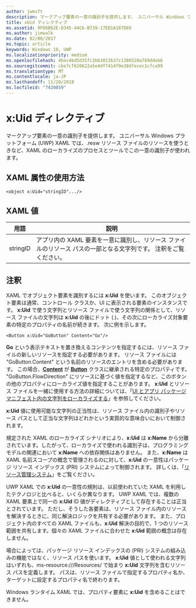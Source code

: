 ```yaml
---
author: jwmsft
description: マークアップ要素の一意の識別子を提供します。 ユニバーサル Windows プラットフォーム (UWP) XAML では、.resw リソース ファイルのリソースを使うときなど、XAML のローカライズのプロセスとツールでこの一意の識別子が使われます。
title: xUid ディレクティブ
ms.assetid: 9FD6B62E-D345-44C6-B739-17ED1A187D69
ms.author: jimwalk
ms.date: 02/08/2017
ms.topic: article
keywords: Windows 10, UWP
ms.localizationpriority: medium
ms.openlocfilehash: 4bec4bd5d35fc2bb3013b37c1386520a769ddeb6
ms.sourcegitcommit: cbe7cf620622a5e4df7414f9e38dfecec1cfca99
ms.translationtype: MT
ms.contentlocale: ja-JP
ms.lasthandoff: 11/20/2018
ms.locfileid: "7420859"
---
```

# <a name="xuid-directive"></a>x:Uid ディレクティブ


マークアップ要素の一意の識別子を提供します。 ユニバーサル Windows プラットフォーム (UWP) XAML では、.resw リソース ファイルのリソースを使うときなど、XAML のローカライズのプロセスとツールでこの一意の識別子が使われます。

## <a name="xaml-attribute-usage"></a>XAML 属性の使用方法

``` syntax
<object x:Uid="stringID".../>
```

## <a name="xaml-values"></a>XAML 値

| 用語 | 説明 |
|------|-------------|
| stringID | アプリ内の XAML 要素を一意に識別し、リソース ファイルのリソース パスの一部となる文字列です。 注釈をご覧ください。| 

## <a name="remarks"></a>注釈

XAML でオブジェクト要素を識別するには **x:Uid** を使います。 このオブジェクト要素は通常、コントロール クラスか、UI に表示される要素のインスタンスです。 **x:Uid** で使う文字列とリソース ファイルで使う文字列の関係として、リソース ファイルの文字列は **x:Uid** の後にドット (.)、その次にローカライズ対象要素の特定のプロパティの名前が続きます。 次に例を示します。

``` syntax
<Button x:Uid="GoButton" Content="Go"/>
```

**Go** という表示テキストを置き換えるコンテンツを指定するには、リソース ファイルの新しいリソースを指定する必要があります。 リソース ファイルには "GoButton.Content" という名前のリソースのエントリを含める必要があります。 この場合、[**Content**](/uwp/api/windows.ui.xaml.controls.contentcontrol.content) が [**Button**](/uwp/api/windows.ui.xaml.controls.button) クラスに継承される特定のプロパティです。 "GoButton.FlowDirection" にリソースに基づく値を指定するなど、このボタンの他のプロパティにローカライズ値を指定することがあります。 **x:Uid** とリソース ファイルを一緒に使用する方法の詳細については、「[UI とアプリ パッケージ マニフェスト内の文字列をローカライズする](../app-resources/localize-strings-ui-manifest.md)」を参照してください。

**x:Uid** 値に使用可能な文字列の正当性は、リソース ファイル内の識別子やリソース パスとして正当な文字列はどれかという実質的な意味合いにおいて制御されます。

規定された XAML のローカライズ シナリオにより、**x:Uid** は **x:Name** から分離されています。したがって、ローカライズで使われる識別子は、プログラミング モデルの関連において **x:Name** への依存関係はありません。 また、**x:Name** は XAML 名前スコープの概念で管理されるのに対して、**x:Uid** の一意性はパッケージ リソース インデックス (PRI) システムによって制御されます。 詳しくは、「[リソース管理システム](../app-resources/resource-management-system.md)」をご覧ください。

UWP XAML での **x:Uid** の一意性の規則は、以前使われていた XAML を利用したテクノロジと比べると、いくらか異なります。 UWP XAML では、複数の XAML 要素上で同一の **x:Uid** ID 値がディレクティブとして存在することは正当とされています。 ただし、そうした各要素は、リソース ファイル内のリソースを解決するときに、同じ解決ロジックを共有する必要があります。 また、プロジェクト内のすべての XAML ファイルも、**x:Uid** 解決の目的で、1 つのリソース範囲を共有します。個々の XAML ファイルに合わせた **x:Uid** 範囲の概念は存在しません。

場合によっては、パッケージ リソース インデックスの (PRI) システムの組み込みの機能ではなく、リソース パスを使います。 **x:Uid** 値として使われる文字列はいずれも、ms-resource:///Resources/ で始まり **x:Uid** 文字列を含むリソース パスを定義します。 パスは、リソース ファイルで指定するプロパティ名か、ターゲットに設定するプロパティ名で終わります。

Windows ランタイム XAML では、プロパティ要素に **x:Uid** を含めることはできません。

